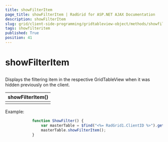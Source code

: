 ```yaml
---
title: showFilterItem
page_title: showFilterItem | RadGrid for ASP.NET AJAX Documentation
description: showFilterItem
slug: grid/client-side-programming/gridtableview-object/methods/showfilteritem
tags: showfilteritem
published: True
position: 41
---
```


# showFilterItem



## 

Displays the filtering item in the respective GridTableView when it was hidden previously on the client.


|  **showFilterItem()**  |
| ------ |
||

Example:

````JavaScript
	        function ShowFilter() {
	            var masterTable = $find("<%= RadGrid1.ClientID %>").get_masterTableView();
	            masterTable.showFilterItem();
	        } 
````


